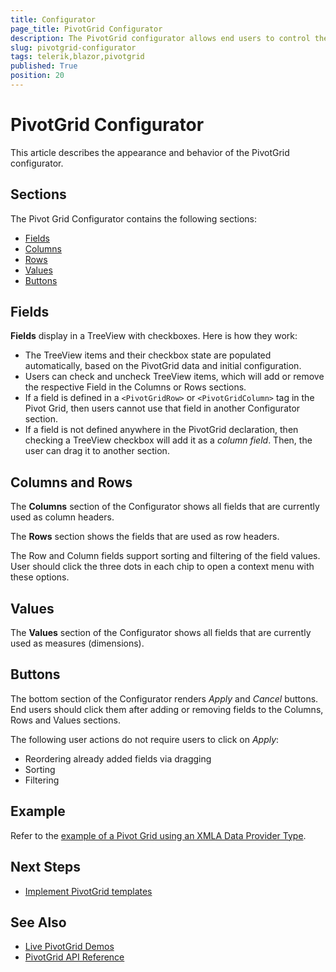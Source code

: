 ```yaml
---
title: Configurator
page_title: PivotGrid Configurator
description: The PivotGrid configurator allows end users to control the fields, columns, rows and values (measures), which the Telerik UI for Blazor PivotGrid will show.
slug: pivotgrid-configurator
tags: telerik,blazor,pivotgrid
published: True
position: 20
---
```


# PivotGrid Configurator

This article describes the appearance and behavior of the PivotGrid configurator.

## Sections

The Pivot Grid Configurator contains the following sections:

* [Fields](#fields)
* [Columns](#columns-and-rows)
* [Rows](#columns-and-rows)
* [Values](#values)
* [Buttons](#buttons)


## Fields

**Fields** display in a TreeView with checkboxes. Here is how they work:

* The TreeView items and their checkbox state are populated automatically, based on the PivotGrid data and initial configuration.
* Users can check and uncheck TreeView items, which will add or remove the respective Field in the Columns or Rows sections.
* If a field is defined in a `<PivotGridRow>` or `<PivotGridColumn>` tag in the Pivot Grid, then users cannot use that field in another Configurator section.
* If a field is not defined anywhere in the PivotGrid declaration, then checking a TreeView checkbox will add it as a *column field*. Then, the user can drag it to another section.


## Columns and Rows

The **Columns** section of the Configurator shows all fields that are currently used as column headers.

The **Rows** section shows the fields that are used as row headers.

The Row and Column fields support sorting and filtering of the field values. User should click the three dots in each chip to open a context menu with these options.


## Values

The **Values** section of the Configurator shows all fields that are currently used as measures (dimensions).


## Buttons

The bottom section of the Configurator renders *Apply* and *Cancel* buttons. End users should click them after adding or removing fields to the Columns, Rows and Values sections.

The following user actions do not require users to click on *Apply*:

* Reordering already added fields via dragging
* Sorting
* Filtering


## Example

Refer to the [example of a Pivot Grid using an XMLA Data Provider Type](slug:pivotgrid-data-binding#xmla).


## Next Steps

* [Implement PivotGrid templates](slug:pivotgrid-templates)


## See Also

* [Live PivotGrid Demos](https://demos.telerik.com/blazor-ui/pivotgrid/overview)
* [PivotGrid API Reference](slug:Telerik.Blazor.Components.TelerikPivotGrid-1)
